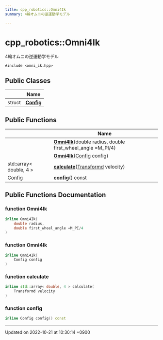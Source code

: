 ```yaml
---
title: cpp_robotics::Omni4Ik
summary: 4輪オムニの逆運動学モデル 

---
```


# cpp_robotics::Omni4Ik



4輪オムニの逆運動学モデル 


`#include <omni_ik.hpp>`

## Public Classes

|                | Name           |
| -------------- | -------------- |
| struct | **[Config](/cpp_robotics/doxybook/Classes/structcpp__robotics_1_1Omni4Ik_1_1Config/)**  |

## Public Functions

|                | Name           |
| -------------- | -------------- |
| | **[Omni4Ik](/cpp_robotics/doxybook/Classes/classcpp__robotics_1_1Omni4Ik/#function-omni4ik)**(double radius, double first_wheel_angle =M_PI/4) |
| | **[Omni4Ik](/cpp_robotics/doxybook/Classes/classcpp__robotics_1_1Omni4Ik/#function-omni4ik)**([Config](/cpp_robotics/doxybook/Classes/structcpp__robotics_1_1Omni4Ik_1_1Config/) config) |
| std::array< double, 4 > | **[calculate](/cpp_robotics/doxybook/Classes/classcpp__robotics_1_1Omni4Ik/#function-calculate)**([Transformd](/cpp_robotics/doxybook/Namespaces/namespacecpp__robotics/#using-transformd) velocity) |
| [Config](/cpp_robotics/doxybook/Classes/structcpp__robotics_1_1Omni4Ik_1_1Config/) | **[config](/cpp_robotics/doxybook/Classes/classcpp__robotics_1_1Omni4Ik/#function-config)**() const |

## Public Functions Documentation

### function Omni4Ik

```cpp
inline Omni4Ik(
    double radius,
    double first_wheel_angle =M_PI/4
)
```


### function Omni4Ik

```cpp
inline Omni4Ik(
    Config config
)
```


### function calculate

```cpp
inline std::array< double, 4 > calculate(
    Transformd velocity
)
```


### function config

```cpp
inline Config config() const
```


-------------------------------

Updated on 2022-10-21 at 10:30:14 +0900